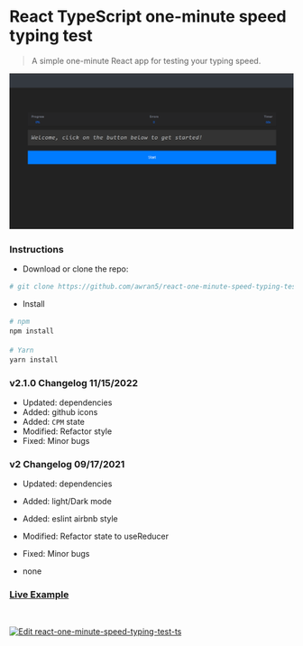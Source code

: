 # React TypeScript one-minute speed typing test

> A simple one-minute React app for testing your typing speed.

<p align="center">
  <img src="./screenshot.gif" alt="screenshot" />
</p>

### Instructions

- Download or clone the repo:

```bash
# git clone https://github.com/awran5/react-one-minute-speed-typing-test-ts.git
```

- Install

```bash
# npm
npm install

# Yarn
yarn install
```

### v2.1.0 Changelog 11/15/2022

- Updated: dependencies
- Added: github icons
- Added: `CPM` state
- Modified: Refactor style
- Fixed: Minor bugs

### v2 Changelog 09/17/2021

- Updated: dependencies
- Added: light/Dark mode
- Added: eslint airbnb style
- Modified: Refactor state to useReducer
- Fixed: Minor bugs

- none

### [Live Example](https://react-one-minute-speed-typing-test-ts.vercel.app)

<br />

[![Edit react-one-minute-speed-typing-test-ts](https://codesandbox.io/static/img/play-codesandbox.svg)](https://codesandbox.io/s/react-one-minute-speed-typing-test-ts-q82ux?fontsize=14&hidenavigation=1&theme=dark)


